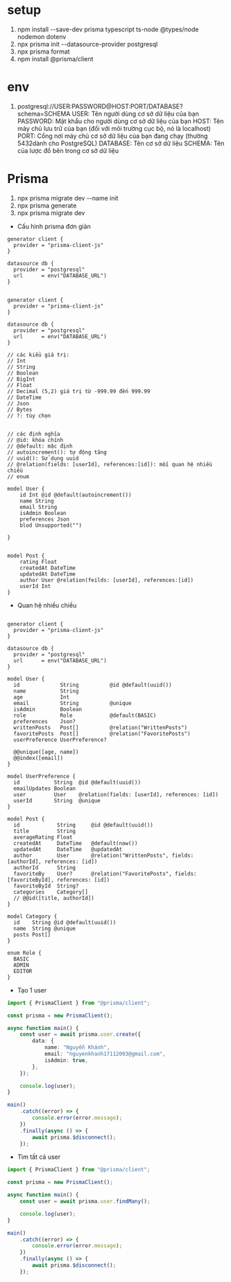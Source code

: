 # setup

1. npm install --save-dev prisma typescript ts-node @types/node nodemon dotenv
2. npx prisma init --datasource-provider postgresql
3. npx prisma format
4. npm install @prisma/client

# env

1. postgresql://USER:PASSWORD@HOST:PORT/DATABASE?schema=SCHEMA
   USER: Tên người dùng cơ sở dữ liệu của bạn
   PASSWORD: Mật khẩu cho người dùng cơ sở dữ liệu của bạn
   HOST: Tên máy chủ lưu trữ của bạn (đối với môi trường cục bộ, nó là localhost)
   PORT: Cổng nơi máy chủ cơ sở dữ liệu của bạn đang chạy (thường 5432dành cho PostgreSQL)
   DATABASE: Tên cơ sở dữ liệu
   SCHEMA: Tên của lược đồ bên trong cơ sở dữ liệu

# Prisma

1. npx prisma migrate dev --name init
2. npx prisma generate
3. npx prisma migrate dev

-   Cấu hình prisma đơn giản

```prisma
generator client {
  provider = "prisma-client-js"
}

datasource db {
  provider = "postgresql"
  url      = env("DATABASE_URL")
}
```

```prisma

generator client {
  provider = "prisma-client-js"
}

datasource db {
  provider = "postgresql"
  url      = env("DATABASE_URL")
}

// các kiểu giá trị:
// Int
// String
// Boolean
// BigInt
// Float
// Decimal (5,2) giá trị từ -999.99 đến 999.99
// DateTime
// Json
// Bytes
// ?: tùy chọn


// các định nghĩa
// @id: khóa chính
// @default: mặc định
// autoincrement(): tự động tăng
// uuid(): Sử dụng uuid
// @relation(fields: [userId], references:[id]): mối quan hệ nhiều chiều
// enum

model User {
    id Int @id @default(autoincrement())
    name String
    email String
    isAdmin Boolean
    preferences Json
    blod Unsupported("")

}


model Post {
    rating Float
    createdAt DateTime
    updatedAt DateTime
    author User @relation(feilds: [userId], references:[id])
    userId Int
}

```

-   Quan hệ nhiều chiều

```prisma

generator client {
  provider = "prisma-client-js"
}

datasource db {
  provider = "postgresql"
  url      = env("DATABASE_URL")
}

model User {
  id             String          @id @default(uuid())
  name           String
  age            Int
  email          String          @unique
  isAdmin        Boolean
  role           Role            @default(BASIC)
  preferences    Json?
  writtenPosts   Post[]          @relation("WrittenPosts")
  favoritePosts  Post[]          @relation("FavoritePosts")
  userPreference UserPreference?

  @@unique([age, name])
  @@index([email])
}

model UserPreference {
  id           String  @id @default(uuid())
  emailUpdates Boolean
  user         User    @relation(fields: [userId], references: [id])
  userId       String  @unique
}

model Post {
  id            String     @id @default(uuid())
  title         String
  averageRating Float
  createdAt     DateTime   @default(now())
  updatedAt     DateTime   @updatedAt
  author        User       @relation("WrittenPosts", fields: [authorId], references: [id])
  authorId      String
  favoriteBy    User?      @relation("FavoritePosts", fields: [favoriteById], references: [id])
  favoriteById  String?
  categories    Category[]
  // @@id([title, authorId])
}

model Category {
  id    String @id @default(uuid())
  name  String @unique
  posts Post[]
}

enum Role {
  BASIC
  ADMIN
  EDITOR
}

```

-   Tạo 1 user

```ts
import { PrismaClient } from "@prisma/client";

const prisma = new PrismaClient();

async function main() {
    const user = await prisma.user.create({
        data: {
            name: "Nguyễn Khánh",
            email: "nguyenkhanh17112003@gmail.com",
            isAdmin: true,
        },
    });

    console.log(user);
}

main()
    .catch((error) => {
        console.error(error.message);
    })
    .finally(async () => {
        await prisma.$disconnect();
    });
```

-   Tìm tất cả user

```ts
import { PrismaClient } from "@prisma/client";

const prisma = new PrismaClient();

async function main() {
    const user = await prisma.user.findMany();

    console.log(user);
}

main()
    .catch((error) => {
        console.error(error.message);
    })
    .finally(async () => {
        await prisma.$disconnect();
    });
```
